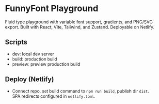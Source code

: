 # FunnyFont Playground

Fluid type playground with variable font support, gradients, and PNG/SVG export. Built with React, Vite, Tailwind, and Zustand. Deployable on Netlify.

## Scripts

- dev: local dev server
- build: production build
- preview: preview production build

## Deploy (Netlify)

- Connect repo, set build command to `npm run build`, publish dir `dist`. SPA redirects configured in `netlify.toml`.


